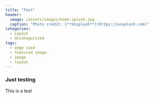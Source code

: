 ```yaml
---
title: "Test"
header:
  image: /assets/images/home-splash.jpg
  caption: "Photo credit: [**Unsplash**](https://unsplash.com)"
categories:
  - Layout
  - Uncategorized
tags:
  - edge case
  - featured image
  - image
  - layout
---
```


### Just testing

This is a test
